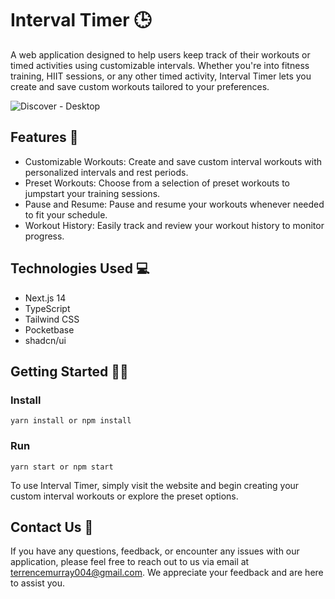# Interval Timer 🕒

A web application designed to help users keep track of their workouts or timed activities using customizable intervals. Whether you're into fitness training, HIIT sessions, or any other timed activity, Interval Timer lets you create and save custom workouts tailored to your preferences.

![Discover - Desktop](https://github.com/TerrenceMurray/IntervalTimer/assets/52611990/2d0c3377-768c-4f1d-9c47-a4d750bf604d)

## Features 🚀

- Customizable Workouts: Create and save custom interval workouts with personalized intervals and rest periods.
- Preset Workouts: Choose from a selection of preset workouts to jumpstart your training sessions.
- Pause and Resume: Pause and resume your workouts whenever needed to fit your schedule.
- Workout History: Easily track and review your workout history to monitor progress.

## Technologies Used 💻

- Next.js 14
- TypeScript
- Tailwind CSS
- Pocketbase
- shadcn/ui

## Getting Started 🏃‍♂️

### Install
``yarn install or npm install``

### Run
``yarn start or npm start``    
    
To use Interval Timer, simply visit the website and begin creating your custom interval workouts or explore the preset options.

## Contact Us 📧

If you have any questions, feedback, or encounter any issues with our application, please feel free to reach out to us via email at terrencemurray004@gmail.com. We appreciate your feedback and are here to assist you.
